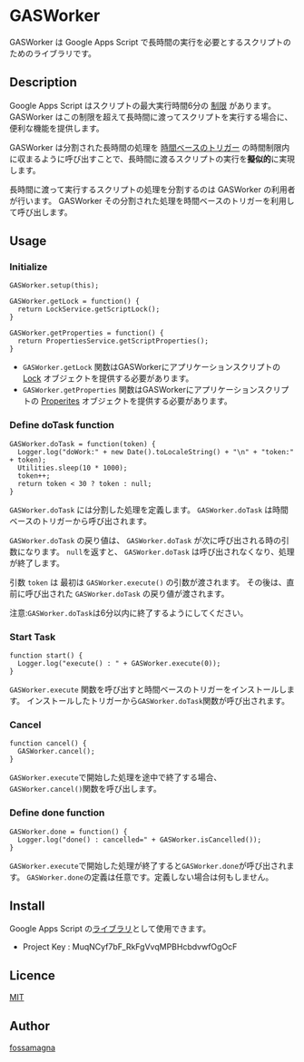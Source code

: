 GASWorker
====

GASWorker は Google Apps Script で長時間の実行を必要とするスクリプトのためのライブラリです。

## Description

Google Apps Script はスクリプトの最大実行時間6分の [制限](https://developers.google.com/apps-script/guides/services/quotas#current_limitations) があります。
GASWorker はこの制限を超えて長時間に渡ってスクリプトを実行する場合に、便利な機能を提供します。

GASWorker は分割された長時間の処理を [時間ベースのトリガー](https://developers.google.com/apps-script/guides/triggers/installable#time-driven_triggers) の時間制限内に収まるように呼び出すことで、長時間に渡るスクリプトの実行を**擬似的**に実現します。

長時間に渡って実行するスクリプトの処理を分割するのは GASWorker の利用者が行います。
GASWorker その分割された処理を時間ベースのトリガーを利用して呼び出します。

## Usage

### Initialize

    GASWorker.setup(this);

    GASWorker.getLock = function() {
      return LockService.getScriptLock();
    }

    GASWorker.getProperties = function() {
      return PropertiesService.getScriptProperties();
    }

* `GASWorker.getLock` 関数はGASWorkerにアプリケーションスクリプトの [Lock](https://developers.google.com/apps-script/reference/lock/lock) オブジェクトを提供する必要があります。
* `GASWorker.getProperties` 関数はGASWorkerにアプリケーションスクリプトの [Properites](https://developers.google.com/apps-script/reference/properties/) オブジェクトを提供する必要があります。

### Define doTask function

    GASWorker.doTask = function(token) {
      Logger.log("doWork:" + new Date().toLocaleString() + "\n" + "token:" + token);
      Utilities.sleep(10 * 1000);
      token++;
      return token < 30 ? token : null;
    }

`GASWorker.doTask` には分割した処理を定義します。
`GASWorker.doTask` は時間ベースのトリガーから呼び出されます。

`GASWorker.doTask` の戻り値は、 `GASWorker.doTask` が次に呼び出される時の引数になります。
`null`を返すと、 `GASWorker.doTask` は呼び出されなくなり、処理が終了します。

引数 `token` は 最初は `GASWorker.execute()` の引数が渡されます。
その後は、直前に呼び出された `GASWorker.doTask` の戻り値が渡されます。

注意:`GASWorker.doTask`は6分以内に終了するようにしてください。

### Start Task

    function start() {
      Logger.log("execute() : " + GASWorker.execute(0));
    }

`GASWorker.execute` 関数を呼び出すと時間ベースのトリガーをインストールします。
インストールしたトリガーから`GASWorker.doTask`関数が呼び出されます。

### Cancel

    function cancel() {
      GASWorker.cancel();
    }

`GASWorker.execute`で開始した処理を途中で終了する場合、
`GASWorker.cancel()`関数を呼び出します。

### Define done function

    GASWorker.done = function() {
      Logger.log("done() : cancelled=" + GASWorker.isCancelled());
    }

`GASWorker.execute`で開始した処理が終了すると`GASWorker.done`が呼び出されます。
`GASWorker.done`の定義は任意です。定義しない場合は何もしません。

## Install

Google Apps Script の[ライブラリ](https://developers.google.com/apps-script/guide_libraries)として使用できます。

* Project Key : MuqNCyf7bF_RkFgVvqMPBHcbdvwfOgOcF

## Licence

[MIT](https://github.com/tcnksm/tool/blob/master/LICENCE)

## Author

[fossamagna](https://github.com/fossamagna)
